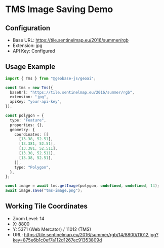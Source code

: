 # TMS Image Saving Demo

## Configuration
- Base URL: https://tile.sentinelmap.eu/2016/summer/rgb
- Extension: jpg
- API Key: Configured

## Usage Example
```typescript
import { Tms } from "@geobase-js/geoai";

const tms = new Tms({
  baseUrl: "https://tile.sentinelmap.eu/2016/summer/rgb",
  extension: "jpg",
  apiKey: "your-api-key",
});

const polygon = {
  type: "Feature",
  properties: {},
  geometry: {
    coordinates: [[
      [13.38, 52.51],
      [13.381, 52.51],
      [13.381, 52.511],
      [13.38, 52.511],
      [13.38, 52.51],
    ]],
    type: "Polygon",
  },
};

const image = await tms.getImage(polygon, undefined, undefined, 14);
await image.save("tms-image.png");
```

## Working Tile Coordinates
- Zoom Level: 14
- X: 8800
- Y: 5371 (Web Mercator) / 11012 (TMS)
- URL: https://tile.sentinelmap.eu/2016/summer/rgb/14/8800/11012.jpg?key=875e6b1c0ef7a112d1267ec91353809d
